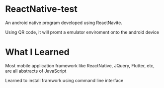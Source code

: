 # ReactNative-test

An android native program developed using ReactNavite. 

Using QR code, it will promt a emulator enviroment onto the android device 

# What I Learned 

Most mobile application framework like ReactNative, JQuery, Flutter, etc, are all abstracts of JavaScript 

Learned to install framwork using command line interface 
